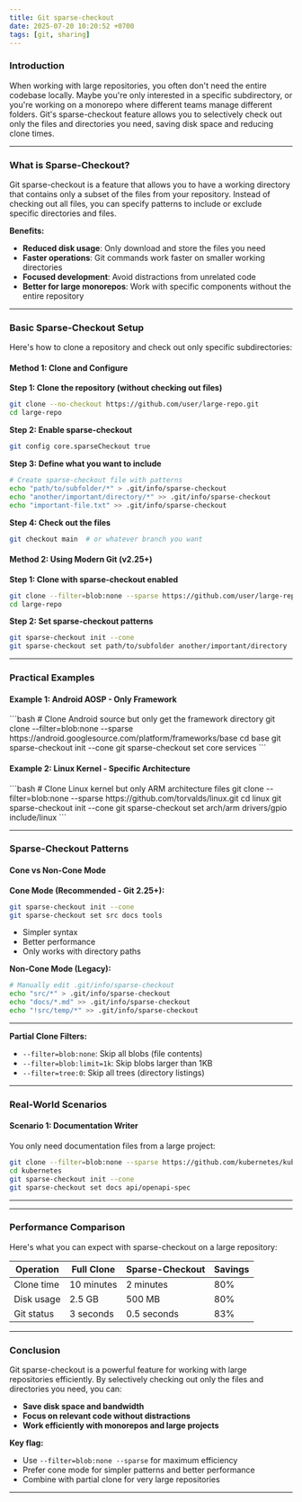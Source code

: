 ```yaml
---
title: Git sparse-checkout
date: 2025-07-20 10:20:52 +0700
tags: [git, sharing]
---
```


<h3 id="introduction" style="font-weight: bold;">Introduction</h3>
When working with large repositories, you often don't need the entire codebase locally. Maybe you're only interested in a specific subdirectory, or you're working on a monorepo where different teams manage different folders. Git's sparse-checkout feature allows you to selectively check out only the files and directories you need, saving disk space and reducing clone times.

---

<h3 id="what-is-sparse-checkout" style="font-weight: bold;">What is Sparse-Checkout?</h3>
Git sparse-checkout is a feature that allows you to have a working directory that contains only a subset of the files from your repository. Instead of checking out all files, you can specify patterns to include or exclude specific directories and files.

**Benefits:**
- **Reduced disk usage**: Only download and store the files you need
- **Faster operations**: Git commands work faster on smaller working directories
- **Focused development**: Avoid distractions from unrelated code
- **Better for large monorepos**: Work with specific components without the entire repository

---

<h3 id="basic-sparse-checkout" style="font-weight: bold;">Basic Sparse-Checkout Setup</h3>

Here's how to clone a repository and check out only specific subdirectories:

<h4 id="method-1-clone-and-configure" style="font-weight: bold;">Method 1: Clone and Configure</h4>

**Step 1: Clone the repository (without checking out files)**
```bash
git clone --no-checkout https://github.com/user/large-repo.git
cd large-repo
```

**Step 2: Enable sparse-checkout**
```bash
git config core.sparseCheckout true
```

**Step 3: Define what you want to include**
```bash
# Create sparse-checkout file with patterns
echo "path/to/subfolder/*" > .git/info/sparse-checkout
echo "another/important/directory/*" >> .git/info/sparse-checkout
echo "important-file.txt" >> .git/info/sparse-checkout
```

**Step 4: Check out the files**
```bash
git checkout main  # or whatever branch you want
```

<h4 id="method-2-modern-sparse-checkout" style="font-weight: bold;">Method 2: Using Modern Git (v2.25+)</h4>

**Step 1: Clone with sparse-checkout enabled**
```bash
git clone --filter=blob:none --sparse https://github.com/user/large-repo.git
cd large-repo
```

**Step 2: Set sparse-checkout patterns**
```bash
git sparse-checkout init --cone
git sparse-checkout set path/to/subfolder another/important/directory
```

---

<h3 id="practical-examples" style="font-weight: bold;">Practical Examples</h3>

<h4 id="example-1-android-source" style="font-weight: bold;">Example 1: Android AOSP - Only Framework</h4>
```bash
# Clone Android source but only get the framework directory
git clone --filter=blob:none --sparse https://android.googlesource.com/platform/frameworks/base
cd base
git sparse-checkout init --cone
git sparse-checkout set core services
```

<h4 id="example-2-linux-kernel" style="font-weight: bold;">Example 2: Linux Kernel - Specific Architecture</h4>
```bash
# Clone Linux kernel but only ARM architecture files
git clone --filter=blob:none --sparse https://github.com/torvalds/linux.git
cd linux
git sparse-checkout init --cone
git sparse-checkout set arch/arm drivers/gpio include/linux
```

---

<h3 id="sparse-checkout-patterns" style="font-weight: bold;">Sparse-Checkout Patterns</h3>

<h4 id="cone-vs-non-cone" style="font-weight: bold;">Cone vs Non-Cone Mode</h4>

**Cone Mode (Recommended - Git 2.25+):**
```bash
git sparse-checkout init --cone
git sparse-checkout set src docs tools
```
- Simpler syntax
- Better performance
- Only works with directory paths

**Non-Cone Mode (Legacy):**
```bash
# Manually edit .git/info/sparse-checkout
echo "src/*" > .git/info/sparse-checkout
echo "docs/*.md" >> .git/info/sparse-checkout
echo "!src/temp/*" >> .git/info/sparse-checkout
```

---

**Partial Clone Filters:**
- `--filter=blob:none`: Skip all blobs (file contents)
- `--filter=blob:limit=1k`: Skip blobs larger than 1KB
- `--filter=tree:0`: Skip all trees (directory listings)

---

<h3 id="real-world-scenarios" style="font-weight: bold;">Real-World Scenarios</h3>

<h4 id="scenario-1-documentation-only" style="font-weight: bold;">Scenario 1: Documentation Writer</h4>
You only need documentation files from a large project:

```bash
git clone --filter=blob:none --sparse https://github.com/kubernetes/kubernetes.git
cd kubernetes
git sparse-checkout init --cone
git sparse-checkout set docs api/openapi-spec
```

---


---

<h3 id="performance-comparison" style="font-weight: bold;">Performance Comparison</h3>

Here's what you can expect with sparse-checkout on a large repository:

| Operation | Full Clone | Sparse-Checkout | Savings |
|-----------|------------|-----------------|---------|
| Clone time | 10 minutes | 2 minutes | 80% |
| Disk usage | 2.5 GB | 500 MB | 80% |
| Git status | 3 seconds | 0.5 seconds | 83% |

---

<h3 id="conclusion" style="font-weight: bold;">Conclusion</h3>

Git sparse-checkout is a powerful feature for working with large repositories efficiently. By selectively checking out only the files and directories you need, you can:

- **Save disk space and bandwidth**
- **Focus on relevant code without distractions**
- **Work efficiently with monorepos and large projects**

**Key flag:**
- Use `--filter=blob:none --sparse` for maximum efficiency
- Prefer cone mode for simpler patterns and better performance
- Combine with partial clone for very large repositories

---
